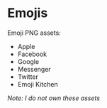 # Emojis
Emoji PNG assets:
* Apple 
* Facebook
* Google
* Messenger
* Twitter
* Emoji Kitchen

_Note: I do not own these assets_
